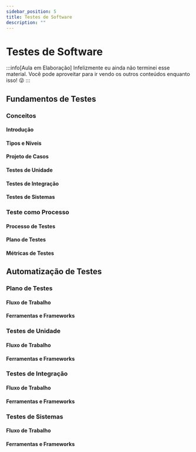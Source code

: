 ```yaml
---
sidebar_position: 5
title: Testes de Software
description: "" 
---
```


# Testes de Software

:::info[Aula em Elaboração]
Infelizmente eu ainda não terminei esse material. Você pode aproveitar para ir vendo os outros conteúdos enquanto isso! 😜
:::

## Fundamentos de Testes

### Conceitos

#### Introdução

#### Tipos e Níveis

#### Projeto de Casos

#### Testes de Unidade

#### Testes de Integração

#### Testes de Sistemas

### Teste como Processo

#### Processo de Testes

#### Plano de Testes

#### Métricas de Testes

## Automatização de Testes

### Plano de Testes

#### Fluxo de Trabalho

#### Ferramentas e Frameworks

### Testes de Unidade

#### Fluxo de Trabalho

#### Ferramentas e Frameworks

### Testes de Integração

#### Fluxo de Trabalho

#### Ferramentas e Frameworks

### Testes de Sistemas

#### Fluxo de Trabalho

#### Ferramentas e Frameworks

